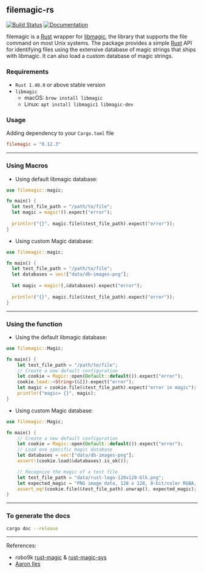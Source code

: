 filemagic-rs
-------------
[![Build Status](https://travis-ci.org/marirs/filemagic-rs.svg?branch=master)](https://travis-ci.org/marirs/filemagic-rs)
[![Documentation](https://docs.rs/filemagic/badge.svg)](https://docs.rs/filemagic)

filemagic is a [Rust](http://www.rust-lang.org/) wrapper for [libmagic](http://darwinsys.com/file/), the library that supports the file command on most Unix systems. 
The package provides a simple [Rust](http://www.rust-lang.org/) API for identifying files using the extensive database of magic strings that ships with libmagic.
It can also load a custom database of magic strings.

### Requirements
- `Rust 1.40.0` or above stable version
- `libmagic` 
  - macOS: `brew install libmagic`
  - Linux: `apt install libmagic1 libmagic-dev`  

### Usage

Adding dependency to your `Cargo.toml` file
```toml
filemagic = "0.12.3"
```
---
### Using Macros

- Using default libmagic database:
```rust
use filemagic::magic;

fn main() {
  let test_file_path = "/path/to/file";
  let magic = magic!().expect("error");
  
  println!("{}", magic.file(&test_file_path).expect("error"));
}
```

- Using custom Magic database:
```rust
use filemagic::magic;

fn main() {
  let test_file_path = "/path/to/file";
  let databases = vec!["data/db-images-png"];
  
  let magic = magic!(,&databases).expect("error");
  
  println!("{}", magic.file(&test_file_path).expect("error"));
}
```

---
### Using the function

- Using the default libmagic database:
```rust
use filemagic::Magic;

fn main() {
    let test_file_path = "/path/to/file";
    // Create a new default configuration
    let cookie = Magic::open(Default::default()).expect("error");
    cookie.load::<String>(&[]).expect("error");
    let magic = cookie.file(&test_file_path).expect("error in magic");
    println!("magic= {}", magic);
}
```

- Using custom Magic database:
```rust
use filemagic::Magic;

fn main() {
    // Create a new default configuration
    let cookie = Magic::open(Default::default()).expect("error");
    // Load one specific magic database
    let databases = vec!["data/db-images-png"];
    assert!(cookie.load(&databases).is_ok());

    // Recognize the magic of a test file
    let test_file_path = "data/rust-logo-128x128-blk.png";
    let expected_magic = "PNG image data, 128 x 128, 8-bit/color RGBA, non-interlaced";
    assert_eq!(cookie.file(&test_file_path).unwrap(), expected_magic);
}
```

---
### To generate the docs
```bash
cargo doc --release
```

---
References:
- robo9k [rust-magic](https://github.com/robo9k/rust-magic) & [rust-magic-sys](https://github.com/robo9k/rust-magic-sys)
- [Aaron Iles](https://github.com/aliles/filemagic)
